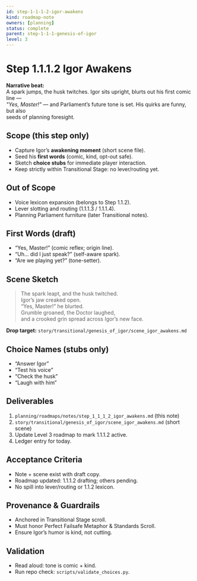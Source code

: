 ```yaml
---
id: step-1-1-1-2-igor-awakens
kind: roadmap-note
owners: [planning]
status: complete
parent: step-1-1-1-genesis-of-igor
level: 3
---
```


# Step 1.1.1.2 Igor Awakens

**Narrative beat:**  
A spark jumps, the husk twitches. Igor sits upright, blurts out his first comic line —  
*"Yes, Master!"* — and Parliament’s future tone is set. His quirks are funny, but also  
seeds of planning foresight.

## Scope (this step only)
- Capture Igor’s **awakening moment** (short scene file).
- Seed his **first words** (comic, kind, opt-out safe).
- Sketch **choice stubs** for immediate player interaction.
- Keep strictly within Transitional Stage: no lever/routing yet.

## Out of Scope
- Voice lexicon expansion (belongs to Step 1.1.2).
- Lever slotting and routing (1.1.1.3 / 1.1.1.4).
- Planning Parliament furniture (later Transitional notes).

## First Words (draft)
- “Yes, Master!” (comic reflex; origin line).
- “Uh... did I just speak?” (self-aware spark).
- “Are we playing yet?” (tone-setter).

## Scene Sketch
> The spark leapt, and the husk twitched.  
> Igor’s jaw creaked open.  
> “Yes, Master!” he blurted.  
> Grumble groaned, the Doctor laughed,  
> and a crooked grin spread across Igor’s new face.

**Drop target:** `story/transitional/genesis_of_igor/scene_igor_awakens.md`

## Choice Names (stubs only)
- “Answer Igor”  
- “Test his voice”  
- “Check the husk”  
- “Laugh with him”

## Deliverables
1) `planning/roadmaps/notes/step_1_1_1_2_igor_awakens.md` (this note)  
2) `story/transitional/genesis_of_igor/scene_igor_awakens.md` (short scene)  
3) Update Level 3 roadmap to mark 1.1.1.2 active.  
4) Ledger entry for today.

## Acceptance Criteria
- Note + scene exist with draft copy.
- Roadmap updated: 1.1.1.2 drafting; others pending.
- No spill into lever/routing or 1.1.2 lexicon.

## Provenance & Guardrails
- Anchored in Transitional Stage scroll.
- Must honor Perfect Failsafe Metaphor & Standards Scroll.
- Ensure Igor’s humor is kind, not cutting.

## Validation
- Read aloud: tone is comic + kind.
- Run repo check: `scripts/validate_choices.py`.

